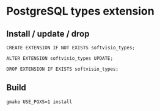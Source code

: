 # PostgreSQL types extension

## Install / update / drop

```
CREATE EXTENSION IF NOT EXISTS softvisio_types;

ALTER EXTENSION softvisio_types UPDATE;

DROP EXTENSION IF EXISTS softvisio_types;
```

## Build

```
gmake USE_PGXS=1 install
```
